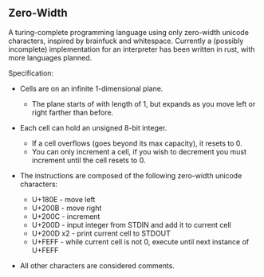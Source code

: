 ## Zero-Width
A turing-complete programming language using only zero-width unicode characters, inspired by brainfuck and whitespace.
Currently a (possibly incomplete) implementation for an interpreter has been written in rust, with more languages planned.

Specification:

- Cells are on an infinite 1-dimensional plane.
	- The plane starts of with length of 1, but expands as you move left or right farther than before.
- Each cell can hold an unsigned 8-bit integer.
	- If a cell overflows (goes beyond its max capacity), it resets to 0.
	- You can only increment a cell, if you wish to decrement you must increment until the cell resets to 0.

- The instructions are composed of the following zero-width unicode characters:
	- U+180E - move left
	- U+200B - move right
	- U+200C - increment
	- U+200D - input integer from STDIN and add it to current cell
	- U+200D x2 - print current cell to STDOUT
	- U+FEFF - while current cell is not 0, execute until next instance of U+FEFF

- All other characters are considered comments.
